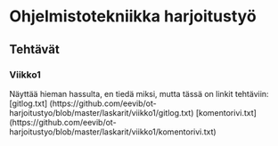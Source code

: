 <h1>Ohjelmistotekniikka harjoitustyö</h1>
<h2>Tehtävät</h2>
<h3>Viikko1</h3>
Näyttää hieman hassulta, en tiedä miksi, mutta tässä on linkit tehtäviin:
[gitlog.txt] (https://github.com/eevib/ot-harjoitustyo/blob/master/laskarit/viikko1/gitlog.txt)
[komentorivi.txt](https://github.com/eevib/ot-harjoitustyo/blob/master/laskarit/viikko1/komentorivi.txt)

